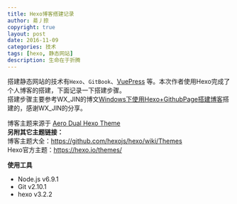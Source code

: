 ```yaml
---
title: Hexo博客搭建记录
author: 昜丿捺
copyright: true
layout: post
date: 2016-11-09
categories: 技术
tags: [hexo, 静态网站]
description: 生命在于折腾
---
```

搭建静态网站的技术有`Hexo`、`GitBook`、[VuePress](https://www.vuepress.cn/) 等。本次作者使用Hexo完成了个人博客的搭建，下面记录一下搭建步骤。  
搭建步骤主要参考WX_JIN的博文[Windows下使用Hexo+GithubPage搭建博客](http://blog.csdn.net/wx_jin/article/details/51027783)搭建的，感谢WX_JIN的分享。

<!--more-->

博客主题来源于 [Aero Dual Hexo Theme](https://github.com/levblanc/hexo-theme-aero-dual)  
**另附其它主题链接：**  
博客主题大全：https://github.com/hexojs/hexo/wiki/Themes  
Hexo官方主题：https://hexo.io/themes/

**使用工具**
- Node.js  v6.9.1
- Git      v2.10.1
- hexo     v3.2.2